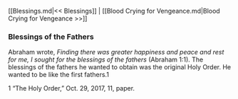 [[Blessings.md|<< Blessings]]  |  [[Blood Crying for Vengeance.md|Blood Crying for Vengeance >>]]

### Blessings of the Fathers
Abraham wrote, *Finding there was greater happiness and peace and rest for me, I sought for the blessings of the fathers* (Abraham 1:1). The blessings of the fathers he wanted to obtain was the original Holy Order. He wanted to be like the first fathers.1



1 “The Holy Order,” Oct. 29, 2017, 11, paper.